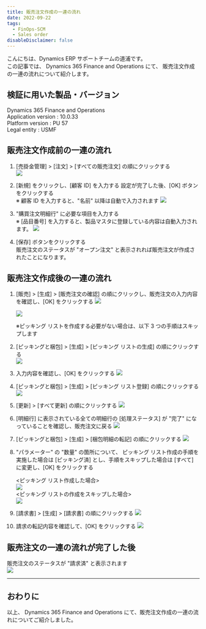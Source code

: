```yaml
---
title: 販売注文作成の一連の流れ
date: 2022-09-22
tags:
  - FinOps-SCM
  - Sales order
disableDisclaimer: false
---
```



こんにちは、Dynamics ERP サポートチームの道浦です。  
この記事では、 Dynamics 365 Finance and Operations にて、 販売注文作成の一連の流れについて紹介します。


<!-- more -->
## 検証に用いた製品・バージョン
Dynamics 365 Finance and Operations      
Application version : 10.0.33    
Platform version : PU 57  
Legal entity : USMF  

## 販売注文作成前の一連の流れ
1. [売掛金管理] > [注文] > [すべての販売注文] の順にクリックする  
    ![](./how-to-create-sales-order/step1.png)

1. [新規] をクリックし、[顧客 ID] を入力する
    設定が完了した後、[OK] ボタンをクリックする  
    ※ 顧客 ID を入力すると、"名前" 以降は自動で入力されます
    ![](./how-to-create-sales-order/step2.png)

1. "購買注文明細行" に必要な項目を入力する  
    ※ [品目番号] を入力すると、製品マスタに登録している内容は自動入力されます。
    ![](./how-to-create-sales-order/step3.png)

1. [保存] ボタンをクリックする  
    販売注文のステータスが "オープン注文" と表示されれば販売注文が作成されたことになります。  

## 販売注文作成後の一連の流れ
1. [販売] > [生成] > [販売注文の確認] の順にクリックし、販売注文の入力内容を確認し、[OK] をクリックする
    ![](./how-to-create-sales-order/step5.png) 
    
    ![](./how-to-create-sales-order/step5-1.png) 

    ※ピッキング リストを作成する必要がない場合は、以下 3 つの手順はスキップします
1. [ピッキングと梱包] > [生成] > [ピッキング リストの生成] の順にクリックする  
    ![](./how-to-create-sales-order/step6.png) 

1. 入力内容を確認し、[OK] をクリックする
    ![](./how-to-create-sales-order/step7.png) 

1. [ピッキングと梱包] > [生成] > [ピッキング リスト登録] の順にクリックする
    ![](./hou-to-create-sales-order/step7-2.png)

1. [更新] > [すべて更新] の順にクリックする
    ![](./hou-to-create-sales-order/step7-3.png)

1. [明細行] に表示されている全ての明細行の [処理ステータス] が "完了" になっていることを確認し、販売注文に戻る
    ![](./hou-to-create-sales-order/step7-4.png)

1. [ピッキングと梱包] > [生成] > [梱包明細の転記] の順にクリックする
    ![](./how-to-create-sales-order/step8.png) 

1. "パラメーター" の "数量" の箇所について、 ピッキング リスト作成の手順を実施した場合は [ピッキング済] とし、手順をスキップした場合は [すべて] に変更し、[OK] をクリックする  

    <ピッキング リスト作成した場合>  
    ![](./how-to-create-sales-order/step9-1.png)  
    <ピッキング リストの作成をスキップした場合>  
    ![](./how-to-create-sales-order/step9-2.png)  

1. [請求書] > [生成] > [請求書] の順にクリックする
    ![](./how-to-create-sales-order/step10.png)

1. 請求の転記内容を確認して、[OK] をクリックする
    ![](./how-to-create-sales-order/step11.png)

## 販売注文の一連の流れが完了した後
販売注文のステータスが "請求済" と表示されます  
![](./how-to-create-sales-order/step12.png)   

---
## おわりに  

以上、 Dynamics 365 Finance and Operations にて、販売注文作成の一連の流れについてご紹介しました。
